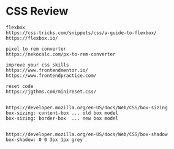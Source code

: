# CSS Review

    flexbox
    https://css-tricks.com/snippets/css/a-guide-to-flexbox/
    https://flexbox.io/

    pixel to rem converter
    https://nekocalc.com/px-to-rem-converter

    improve your css skills
    https://www.frontendmentor.io/
    https://www.frontendpractice.com/

    reset code
    https://jgthms.com/minireset.css/


    https://developer.mozilla.org/en-US/docs/Web/CSS/box-sizing
    box-sizing: content-box ... old box model
    box-sizing: border-box  ... new box model


    https://developer.mozilla.org/en-US/docs/Web/CSS/box-shadow
    box-shadow: 0 0 3px 1px grey